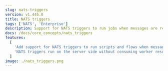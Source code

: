 ```yaml
---
slug: nats-triggers
version: v1.445.0
title: NATS triggers
tags: ['NATS', 'Enterprise']
description: Support for NATS triggers to run jobs when messages are received.
docs: /docs/core_concepts/nats_triggers
features:
  [
    'Add support for NATS triggers to run scripts and flows when messages are received from NATS subjects',
    'NATS triggers run on the server side without consuming worker resources'
  ]
image: ./nats_triggers.png
---
```

